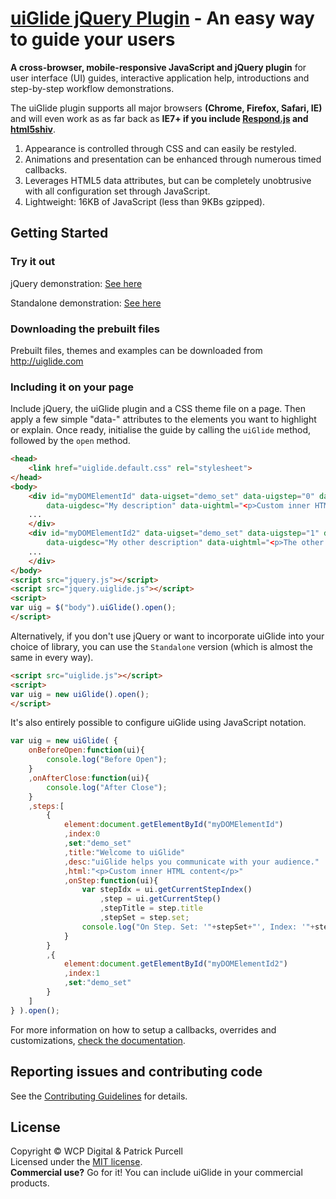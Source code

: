 [uiGlide jQuery Plugin](http://uiglide.com/) - An easy way to guide your users
================================

**A cross-browser, mobile-responsive JavaScript and jQuery plugin** for user interface (UI) guides, interactive application help, introductions and step-by-step workflow demonstrations.

The uiGlide plugin supports all major browsers **(Chrome, Firefox, Safari, IE)** and will even work as as far back as **IE7+ if you include [Respond.js](https://github.com/scottjehl/Respond) and [html5shiv](https://github.com/aFarkas/html5shiv)**.

1. Appearance is controlled through CSS and can easily be restyled.
2. Animations and presentation can be enhanced through numerous timed callbacks.
3. Leverages HTML5 data attributes, but can be completely unobtrusive with all configuration set through JavaScript.
4. Lightweight: 16KB of JavaScript (less than 9KBs gzipped).

## Getting Started

### Try it out

jQuery demonstration: [See here](http://uiglide.com/uiGlide/examples/jQuery/)

Standalone demonstration: [See here](http://uiglide.com/uiGlide/examples/Standalone/)

### Downloading the prebuilt files

Prebuilt files, themes and examples can be downloaded from http://uiglide.com

### Including it on your page

Include jQuery, the uiGlide plugin and a CSS theme file on a page. Then apply a few simple "data-" attributes to the elements you want to highlight or explain. Once ready, initialise the guide by calling the `uiGlide` method, followed by the `open` method.

```html
<head>
	<link href="uiglide.default.css" rel="stylesheet">
</head>
<body>
	<div id="myDOMElementId" data-uigset="demo_set" data-uigstep="0" data-uigtitle="My title" 
		data-uigdesc="My description" data-uightml="<p>Custom inner HTML content</p>">
	...
	</div>
	<div id="myDOMElementId2" data-uigset="demo_set" data-uigstep="1" data-uigtitle="My other title" 
		data-uigdesc="My other description" data-uightml="<p>The other custom HTML content</p>">
	...
	</div>
</body>
<script src="jquery.js"></script>
<script src="jquery.uiglide.js"></script>
<script>
var uig = $("body").uiGlide().open();
</script>
```
Alternatively, if you don't use jQuery or want to incorporate uiGlide into your choice of library, you can use the `Standalone` version (which is almost the same in every way).

```html
<script src="uiglide.js"></script>
<script>
var uig = new uiGlide().open();
</script>
```

It's also entirely possible to configure uiGlide using JavaScript notation.
```js
var uig = new uiGlide( {
	onBeforeOpen:function(ui){
		console.log("Before Open");
	}
	,onAfterClose:function(ui){
		console.log("After Close");
	}
	,steps:[
		{
			element:document.getElementById("myDOMElementId")
			,index:0
			,set:"demo_set"
			,title:"Welcome to uiGlide"
			,desc:"uiGlide helps you communicate with your audience."
			,html:"<p>Custom inner HTML content</p>"
			,onStep:function(ui){
				var stepIdx = ui.getCurrentStepIndex()
					,step = ui.getCurrentStep()
					,stepTitle = step.title
					,stepSet = step.set;
				console.log("On Step. Set: '"+stepSet+"', Index: '"+stepIdx+"', title: '"+stepTitle+"'" );
			}
		}
		,{
			element:document.getElementById("myDOMElementId2")
			,index:1
			,set:"demo_set"
		}
	]
} ).open();
```

For more information on how to setup a callbacks, overrides and customizations, [check the documentation](http://uiglide.com/documentation/).

## Reporting issues and contributing code

See the [Contributing Guidelines](CONTRIBUTING.md) for details.

## License
Copyright &copy; WCP Digital &amp; Patrick Purcell<br>
Licensed under the [MIT license](http://www.opensource.org/licenses/mit-license.php).
<br>**Commercial use?** Go for it! You can include uiGlide in your commercial products.
